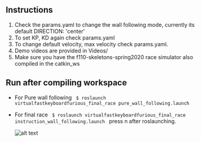 ## Instructions

1. Check the params.yaml to change the wall following mode, currently its default DIRECTION: 'center'
2. To set KP, KD again check params.yaml
3. To change default velocity, max velocity check params.yaml.
4. Demo videos are provided in Videos/
5. Make sure you have the f110-skeletons-spring2020 race simulator also compiled in the catkin_ws


## Run after compiling workspace
* For Pure wall following
``  $ roslaunch virtualfastkeyboardfurious_final_race pure_wall_following.launch 
``

* For final race 
``  $ roslaunch virtualfastkeyboardfurious_final_race instruction_wall_following.launch 
``
  press n after roslaunching.


  ![alt text](./images/final_race_dashboard.png)
